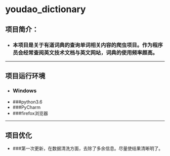 # youdao_dictionary

## 项目简介：
- ### 本项目是关于有道词典的查询单词相关内容的爬虫项目。作为程序员会经常查阅英文技术文档与英文网站，词典的使用频率颇高。

---
## 项目运行环境
- ### Windows
- ###python3.6
- ###PyCharm
- ###firefox浏览器

---
## 项目优化
- ###第一次更新，在数据清洗方面，去除了多余信息。尽量使结果清晰明了。
